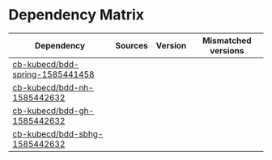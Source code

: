 # Dependency Matrix

Dependency | Sources | Version | Mismatched versions
---------- | ------- | ------- | -------------------
[cb-kubecd/bdd-spring-1585441458](https://github.com/cb-kubecd/bdd-spring-1585441458.git) |  | []() | 
[cb-kubecd/bdd-nh-1585442632](https://github.com/cb-kubecd/bdd-nh-1585442632.git) |  | []() | 
[cb-kubecd/bdd-gh-1585442632](https://github.com/cb-kubecd/bdd-gh-1585442632.git) |  | []() | 
[cb-kubecd/bdd-sbhg-1585442632](https://github.com/cb-kubecd/bdd-sbhg-1585442632.git) |  | []() | 
